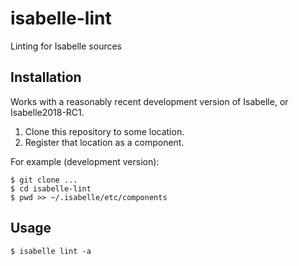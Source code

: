 # isabelle-lint
Linting for Isabelle sources

## Installation

Works with a reasonably recent development version of Isabelle, or Isabelle2018-RC1.

1. Clone this repository to some location.
2. Register that location as a component.

For example (development version):

```
$ git clone ...
$ cd isabelle-lint
$ pwd >> ~/.isabelle/etc/components
```

## Usage

```
$ isabelle lint -a
```
